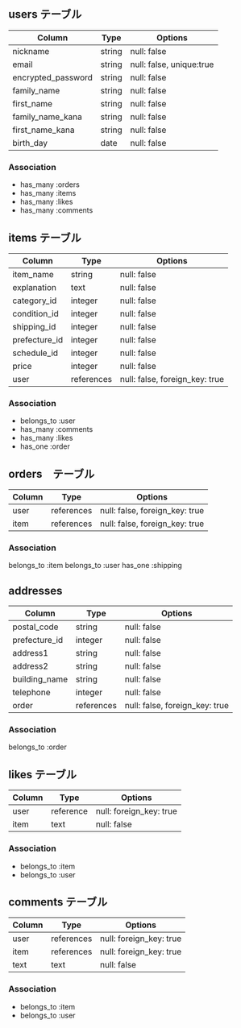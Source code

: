 ## users テーブル

| Column              | Type               | Options                  |
| ------------------- | ------------------ | ------------------------ |
| nickname            | string             | null: false              |
| email               | string             | null: false, unique:true |
| encrypted_password  | string             | null: false              |
| family_name         | string             | null: false              |
| first_name          | string             | null: false              |
| family_name_kana    | string             | null: false              |
| first_name_kana     | string             | null: false              |
| birth_day           | date               | null: false              |

### Association

- has_many :orders
- has_many :items
- has_many :likes
- has_many :comments

##  items テーブル

| Column           | Type       | Options                        |
| ---------------- | ---------- | ------------------------------ |
| item_name        | string     | null: false                    |
| explanation      | text       | null: false                    |
| category_id      | integer    | null: false                    |
| condition_id     | integer    | null: false                    |
| shipping_id      | integer    | null: false                    |
| prefecture_id    | integer    | null: false                    |
| schedule_id  | integer    | null: false                    |
| price            | integer    | null: false                    |
| user             | references | null: false, foreign_key: true |

### Association

- belongs_to :user
- has_many :comments
- has_many :likes
- has_one :order

## orders　テーブル

| Column         | Type       | Options                        |
| -------------- | ---------- | ------------------------------ |
| user           | references | null: false, foreign_key: true |
| item           | references | null: false, foreign_key: true |

### Association
belongs_to :item
belongs_to :user
has_one :shipping

## addresses

| Column         | Type       | Options                        |
| -------------- | ---------- | ------------------------------ |
| postal_code    | string     | null: false                    |
| prefecture_id  | integer    | null: false                    |
| address1       | string     | null: false                    |
| address2       | string     | null: false                    |
| building_name	 | string     | null: false                    |
| telephone      | integer    | null: false                    |
| order          | references | null: false, foreign_key: true |

### Association

belongs_to :order

##  likes テーブル
| Column | Type       | Options                 |
| ------ | ---------- | ----------------------- |
| user   | reference  | null: foreign_key: true |
| item   | text       | null: false             |

### Association

- belongs_to :item
- belongs_to :user

##  comments テーブル

| Column | Type       | Options                 |
| ------ | ---------- | ----------------------- |
| user   | references | null: foreign_key: true |
| item   | references | null: foreign_key: true |
| text   | text       | null: false             |

### Association

- belongs_to :item
- belongs_to :user